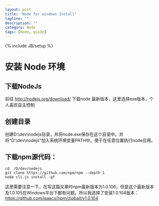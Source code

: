 ```yaml
---
layout: post
title: "Node for windows Install"
tagline: ""
description: ""
category: Node
tags: [Node, guide]
---
```

{% include JB/setup %}

# 安装 Node 环境
## 下载NodeJs
前往 http://nodejs.org/download/ 下载node 最新版本，这里选择exe版本，个人喜欢自主控制

## 创建目录
创建D:\dev\nodejs目录，并将node.exe保存在这个目录中。并将"D:\dev\nodejs"加入系统环境变量PATH中，便于在任意位置执行node应用。

## 下载npm源代码：
    cd  /D/dev/nodejs
	git clone https://github.com/npm/npm --depth 1
	node cli.js install -gf
   这里需要注意一下，在写这篇文章时npm最新版本为1.0.106，但是这个最新版本及1.0.105在Windows平台下都有问题。所以我选择了安装1.0.104版本：
   https://github.com/isaacs/npm/zipball/v1.0.104